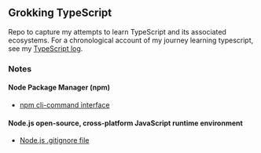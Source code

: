 ## Grokking TypeScript

Repo to capture my attempts to learn TypeScript and its associated
ecosystems. For a chronological account of my journey learning
typescript, see my [TypeScript log](notes/TypeScriptLog.md).

### Notes

#### Node Package Manager (npm)

* [npm cli-command interface](notes/npm/npm-cli-interface.md)

#### Node.js open-source, cross-platform JavaScript runtime environment

* [Node.js .gitignore file](/notes/node/node-dot-gitignore.md)

